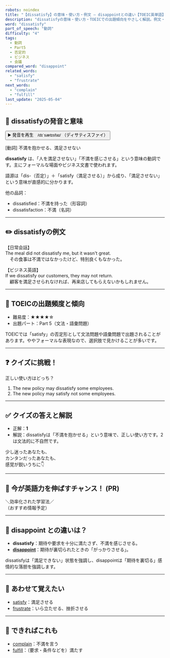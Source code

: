 ```yaml
---
robots: noindex
title: "【dissatisfy】の意味・使い方・例文 ― disappointとの違い【TOEIC英単語】"
description: "dissatisfyの意味・使い方・TOEICでの出題傾向をやさしく解説。例文・クイズ付きでdisappointとの違いもわかりやすく学べます。"
word: "dissatisfy"
part_of_speech: "動詞"
difficulty: "4"
tags:
  - 動詞
  - Part5
  - 否定的
  - ビジネス
  - 会議
compared_word: "disappoint"
related_words:
  - "satisfy"
  - "frustrate"
next_words:
  - "complain"
  - "fulfill"
last_update: "2025-05-04"
---
```


## 🔰 dissatisfyの発音と意味

<button class="play-audio" onclick="playTTS('dissatisfy')">
  <span class="play-audio-main">
    ▶️ 発音を再生　/dɪˈsætɪsfaɪ/
  </span>
  <span class="play-audio-sub">
    （ディサティスファイ）
  </span>
</button>

[動詞] 不満を抱かせる、満足させない

**dissatisfy** は、「人を満足させない」「不満を感じさせる」という意味の動詞です。主にフォーマルな場面やビジネス文書で使われます。

語源は「dis-（否定）」＋「satisfy（満足させる）」から成り、「満足させない」という意味が直感的に分かります。

他の品詞：  
- dissatisfied：不満を持った（形容詞）
- dissatisfaction：不満（名詞）

---

## ✏️ dissatisfyの例文

【日常会話】  
The meal did not dissatisfy me, but it wasn't great.  
　その食事は不満ではなかったけど、特別良くもなかった。

【ビジネス英語】  
If we dissatisfy our customers, they may not return.  
　顧客を満足させられなければ、再来店してもらえないかもしれません。

---

## 🎯 TOEICの出題頻度と傾向

- 難易度：★★★★☆
- 出題パート：Part 5（文法・語彙問題）

TOEICでは「satisfy」の否定形として文法問題や語彙問題で出題されることがあります。ややフォーマルな表現なので、選択肢で見かけることが多いです。

---

## ❓ クイズに挑戦！

正しい使い方はどっち？

1. The new policy may dissatisfy some employees.  
2. The new policy may satisfy not some employees.

---

## ✅ クイズの答えと解説

- 正解：**1**
- 解説：dissatisfyは「不満を抱かせる」という意味で、正しい使い方です。2は文法的に不自然です。

少し迷ったあなたも、  
カンタンだったあなたも、  
感覚が鋭いうちに👇️

---

## 🚀 今が英語力を伸ばすチャンス！ (PR)

<div class="info-center">
＼効率化された学習法／<br>  
（おすすめ情報予定）
</div>

---

## 🤔  disappoint との違いは？

- **dissatisfy**：期待や要求を十分に満たさず、不満を感じさせる。
- **[disappoint](/word/disappoint/)**：期待が裏切られたときの「がっかりさせる」。

dissatisfyは「満足できない」状態を強調し、disappointは「期待を裏切る」感情的な落胆を強調します。

---

## 🧩 あわせて覚えたい

- [satisfy](/word/satisfy/)：満足させる
- [frustrate](/word/frustrate/)：いら立たせる、挫折させる

---

## 📖 できればこれも

- [complain](/word/complain/)：不満を言う
- [fulfill](/word/fulfill/)：（要求・条件などを）満たす

<!-- cvid: aid06_bid40 -->

